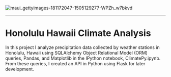 
![maui_gettyimages-181172047-1505129277-WPZh_w7bkvd](https://github.com/njgeorge000158/sqlalchemy-challenge/assets/137228821/bc343ff2-cbda-4439-9a39-e539ff67c460)

----

# Honolulu Hawaii Climate Analysis

In this project I analyze precipitation data collected by weather stations in Honolulu, Hawaii using SQLAlchemy Object Relational Model (ORM) queries, Pandas, and Matplotlib in the IPython notebook, ClimatePy.ipynb.  From these queries, I created an API in Python using Flask for later development.
